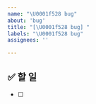 ```yaml
---
name: "\U0001f528 bug"
about: 'bug'
title: "[\U0001f528 bug] "
labels: "\U0001f528 bug"
assignees: ''

---
```

## ✅ 할 일
- [ ]
